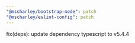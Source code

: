```yaml
---
"@mscharley/bootstrap-node": patch
"@mscharley/eslint-config": patch
---
```


fix(deps): update dependency typescript to v5.4.4
